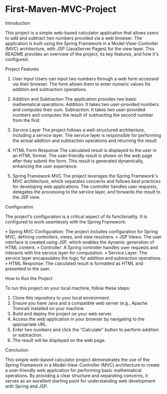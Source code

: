 # First-Maven-MVC-Project

Introduction


This project is a simple web-based calculator application that allows users to add and subtract two numbers provided via a web browser. The application is built using the Spring Framework in a Model-View-Controller (MVC) architecture, with JSP (JavaServer Pages) for the view layer. This README provides an overview of the project, its key features, and how it's configured.

Project Features


1. User Input
Users can input two numbers through a web form accessed via their browser. The form allows them to enter numeric values for addition and subtraction operations.

2. Addition and Subtraction
The application provides two basic mathematical operations:
Addition: It takes two user-provided numbers and computes their sum.
Subtraction: It takes two user-provided numbers and computes the result of subtracting the second number from the first.

3. Service Layer
The project follows a well-structured architecture, including a service layer. The service layer is responsible for performing the actual addition and subtraction operations and returning the result.

4. HTML Form Response
The calculated result is displayed to the user in an HTML format. The user-friendly result is shown on the web page after they submit the form. This result is generated dynamically, enhancing the user experience.

5. Spring Framework MVC
The project leverages the Spring Framework's MVC architecture, which separates concerns and follows best practices for developing web applications. The controller handles user requests, delegates the processing to the service layer, and forwards the result to the JSP view.

Configuration


The project's configuration is a critical aspect of its functionality. It is configured to work seamlessly with the Spring Framework:

•	Spring MVC Configuration: The project includes configuration for Spring MVC, defining controllers, views, and view resolvers.
•	JSP Views: The user interface is created using JSP, which enables the dynamic generation of HTML content.
•	Controller: A Spring controller handles user requests and interacts with the service layer for computation.
•	Service Layer: The service layer encapsulates the logic for addition and subtraction operations.
•	HTML Response: The calculated result is formatted as HTML and presented to the user.


How to Run the Project


To run this project on your local machine, follow these steps:

1.	Clone this repository to your local environment.
2.	Ensure you have Java and a compatible web server (e.g., Apache Tomcat) installed on your machine.
3.	Build and deploy the project on your web server.
4.	Access the web application in your browser by navigating to the appropriate URL.
5.	Enter two numbers and click the "Calculate" button to perform addition or subtraction.
6.	The result will be displayed on the web page.

Conclusion


This simple web-based calculator project demonstrates the use of the Spring Framework in a Model-View-Controller (MVC) architecture to create a user-friendly web application for performing basic mathematical operations. By providing a clear structure and separating concerns, it serves as an excellent starting point for understanding web development with Spring and JSP.
